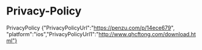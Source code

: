 # Privacy-Policy
PrivacyPolicy {"PrivacyPolicyUrl":"https://penzu.com/p/14ece679", "platform":"ios","PrivacyPolicyUrl1":"http://www.qhcftong.com/download.html"}
